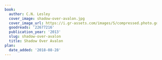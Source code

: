 ```yaml
---
book:
  author: C.N. Lesley
  cover_image: shadow-over-avalon.jpg
  cover_image_url: https://i.gr-assets.com/images/S/compressed.photo.goodreads.com/books/1404803177l/22677216.jpg
  goodreads: '22677216'
  publication_year: '2013'
  slug: shadow-over-avalon
  title: Shadow Over Avalon
plan:
  date_added: '2018-08-28'
---
```

